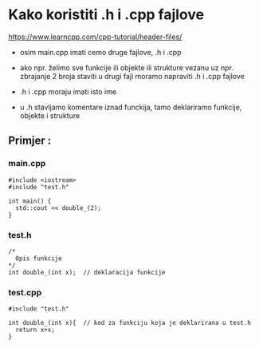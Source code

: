 # Kako koristiti .h i .cpp fajlove
https://www.learncpp.com/cpp-tutorial/header-files/


- osim main.cpp imati cemo druge fajlove, .h i .cpp

- ako npr. želimo sve funkcije ili objekte ili strukture vezanu uz npr. zbrajanje 2 broja staviti u drugi fajl moramo napraviti .h i .cpp fajlove

- .h i .cpp moraju imati isto ime

- u .h stavljamo komentare iznad funckija, tamo deklariramo funkcije, objekte i strukture

## Primjer :

### main.cpp
```
#include <iostream>
#include "test.h" 

int main() {
  std::cout << double_(2);
}
```

### test.h
```
/*
  Opis funkcije
*/
int double_(int x);  // deklaracija funkcije
```

### test.cpp
```
#include "test.h"

int double_(int x){  // kod za funkciju koja je deklarirana u test.h
  return x+x;
}
```
